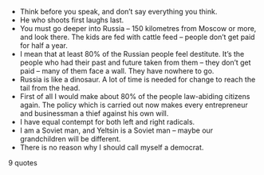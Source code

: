  - Think before you speak, and don’t say everything you think.
 - He who shoots first laughs last.
 - You must go deeper into Russia – 150 kilometres from Moscow or more, and look there. The kids are fed with cattle feed – people don’t get paid for half a year.
 - I mean that at least 80% of the Russian people feel destitute. It’s the people who had their past and future taken from them – they don’t get paid – many of them face a wall. They have nowhere to go.
 - Russia is like a dinosaur. A lot of time is needed for change to reach the tail from the head.
 - First of all I would make about 80% of the people law-abiding citizens again. The policy which is carried out now makes every entrepreneur and businessman a thief against his own will.
 - I have equal contempt for both left and right radicals.
 - I am a Soviet man, and Yeltsin is a Soviet man – maybe our grandchildren will be different.
 - There is no reason why I should call myself a democrat.

9 quotes
